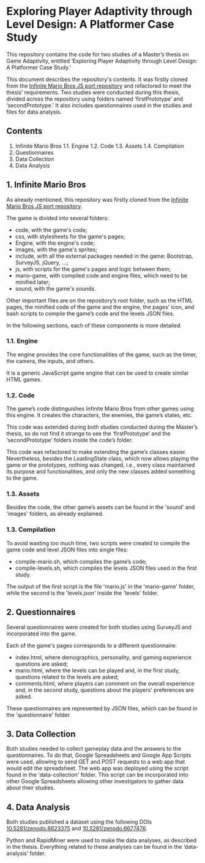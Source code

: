 # Exploring Player Adaptivity through Level Design: A Platformer Case Study

This repository contains the code for two studies of a Master’s thesis on Game Adaptivity, entitled ‘Exploring Player Adaptivity through Level Design: A Platformer Case Study.’

This document describes the repository's contents. It was firstly cloned from the [Infinite Mario Bros JS port repository](https://github.com/OpenHTML5Games/games-mirror/tree/gh-pages/dist/mariohtml5) and refactored to meet the thesis’ requirements. 
Two studies were conducted during this thesis, divided across the repository using folders named ‘firstPrototype’ and ‘secondPrototype.’
It also includes questionnaires used in the studies and files for data analysis.


## Contents

1. Infinite Mario Bros
   1.1. Engine
   1.2. Code
   1.3. Assets
   1.4. Compilation
2. Questionnaires
3. Data Collection
4. Data Analysis

## 1. Infinite Mario Bros

As already mentioned, this repository was firstly cloned from the [Infinite Mario Bros JS port repository](https://github.com/OpenHTML5Games/games-mirror/tree/gh-pages/dist/mariohtml5). 

The game is divided into several folders:
- code, with the game's code;
- css, with stylesheets for the game's pages;
- Engine, with the engine's code;
- images, with the game's sprites;
- include, with all the external packages needed in the game: Bootstrap, SurveyJS, jQuery, ...;
- js, with scripts for the game's pages and logic between them;
- mario-game, with compiled code and engine files, which need to be minified later;
- sound, with the game's sounds.

Other important files are on the repository’s root folder, such as the HTML pages, the minified code of the game and the engine, the pages’ icon, and bash scripts to compile the game’s code and the levels JSON files.

In the following sections, each of these components is more detailed.

### 1.1. Engine

The engine provides the core functionalities of the game, such as the timer, the camera, the inputs, and others.

It is a generic JavaScript game engine that can be used to create similar HTML games. 

### 1.2. Code

The game’s code distinguishes Infinite Mario Bros from other games using this engine. It creates the characters, the enemies, the game’s states, etc.

This code was extended during both studies conducted during the Master’s thesis, so do not find it strange to see the ‘firstPrototype’ and the ‘secondPrototype’ folders inside the code’s folder.

This code was refactored to make extending the game’s classes easier. Nevertheless, besides the LoadingState class, which now allows playing the game or the prototypes, nothing was changed, i.e., every class maintained its purpose and functionalities, and only the new classes added something to the game.

### 1.3. Assets

Besides the code, the other game’s assets can be found in the 'sound' and 'images' folders, as already explained.

### 1.3. Compilation

To avoid wasting too much time, two scripts were created to compile the game code and level JSON files into single files:
- compile-mario.sh, which compiles the game’s code;
- compile-levels.sh, which compiles the levels JSON files used in the first study.

The output of the first script is the file 'mario.js' in the 'mario-game' folder, while the second is the 'levels.json' inside the 'levels' folder.

## 2. Questionnaires

Several questionnaires were created for both studies using SurveyJS and incorporated into the game.

Each of the game's pages corresponds to a different questionnaire:
- index.html, where demographics, personality, and gaming experience questions are asked;
- mario.html, where the levels can be played and, in the first study, questions related to the levels are asked;
- comments.html, where players can comment on the overall experience and, in the second study, questions about the players' preferences are asked.

These questionnaires are represented by JSON files, which can be found in the 'questionnaire' folder.

## 3. Data Collection

Both studies needed to collect gameplay data and the answers to the questionnaires. To do that, Google Spreadsheets and Google App Scripts were used, allowing to send GET and POST requests to a web app that would edit the spreadsheet. The web app was deployed using the script found in the 'data-collection' folder. This script can be incorporated into other Google Spreadsheets allowing other investigators to gather data about their studies.

## 4. Data Analysis

Both studies published a dataset using the following DOIs [10.5281/zenodo.6623375](https://doi.org/10.5281/zenodo.6623375) and [10.5281/zenodo.6677476](https://doi.org/10.5281/zenodo.6677476).

Python and RapidMiner were used to make the data analyses, as described in the thesis. Everything related to these analyses can be found in the ‘data-analysis’ folder.
